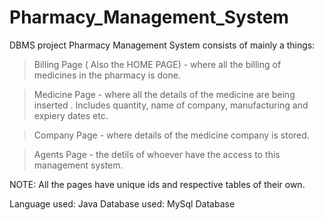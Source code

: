 # Pharmacy_Management_System
DBMS project
Pharmacy Management System consists of mainly a things:
> Billing Page ( Also the HOME PAGE) - where all the billing of medicines in the pharmacy is done.

> Medicine Page - where all the details of the medicine are being inserted . Includes quantity, name of company, manufacturing and expiery dates etc.

> Company Page - where details of the medicine company is stored.

> Agents Page - the detils of whoever have the access to this management system.

NOTE: All the pages have unique ids and respective tables of their own.

Language used: Java
Database used: MySql Database

